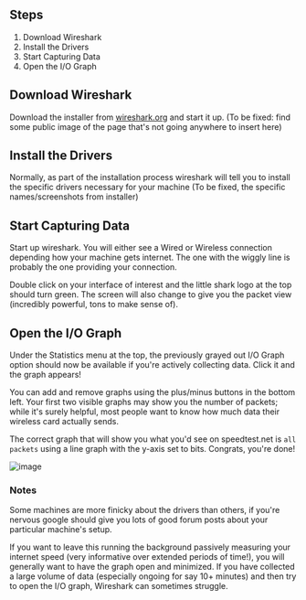 ## Steps
1. Download Wireshark
2. Install the Drivers
3. Start Capturing Data
4. Open the I/O Graph

## Download Wireshark
Download the installer from [wireshark.org](https://www.wireshark.org/) and start it up. (To be fixed: find some public image of the page that's not going anywhere to insert here)

## Install the Drivers
Normally, as part of the installation process wireshark will tell you to install the specific drivers necessary for your machine (To be fixed, the specific names/screenshots from installer)

## Start Capturing Data

Start up wireshark. You will either see a Wired or Wireless connection depending how your machine gets internet. The one with the wiggly line is probably the one providing your connection. 

Double click on your interface of interest and the little shark logo at the top should turn green. The screen will also change to give you the packet view (incredibly powerful, tons to make sense of).

## Open the I/O Graph
Under the Statistics menu at the top, the previously grayed out I/O Graph option should now be available if you're actively collecting data. Click it and the graph appears!

You can add and remove graphs using the plus/minus buttons in the bottom left. Your first two visible graphs may show you the number of packets; while it's surely helpful, most people want to know how much data their wireless card actually sends.

The correct graph that will show you what you'd see on speedtest.net is `all packets` using a line graph with the y-axis set to bits. Congrats, you're done!

![image](https://github.com/user-attachments/assets/3896833d-d750-4593-920f-da8a265c204d)

### Notes
Some machines are more finicky about the drivers than others, if you're nervous google should give you lots of good forum posts about your particular machine's setup.

If you want to leave this running the background passively measuring your internet speed (very informative over extended periods of time!), you will generally want to have the graph open and minimized. 
If you have collected a large volume of data (especially ongoing for say 10+ minutes) and then try to open the I/O graph, Wireshark can sometimes struggle.
